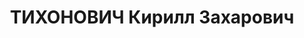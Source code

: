 ---
title: ТИХОНОВИЧ Кирилл Захарович
description: '1884 р., с. Пристроми Переяслав-Хмельницького р-ну Київської обл., українець,
  з селян, позапартійний, освіта вища, методист Дніпропетровського обласного відділу
  народної освіти.

  15.01.1938 р.звинувачений у належності до к/рев. організації, розстріляний 16.01.1938
  р.

  Реабілітований 11.02.1958 р.'
---